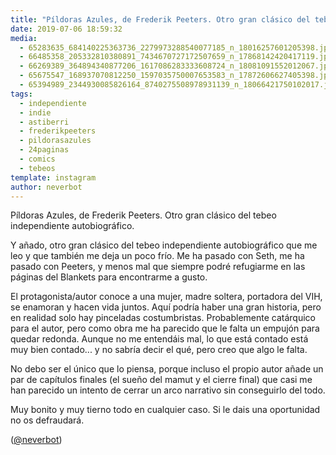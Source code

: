 ```yaml
---
title: "Píldoras Azules, de Frederik Peeters. Otro gran clásico del tebeo independiente autobiográfico"
date: 2019-07-06 18:59:32
media: 
  - 65283635_684140225363736_2279973288540077185_n_18016257601205398.jpg
  - 66485358_205332810380891_7434670727172507659_n_17868142420417119.jpg
  - 66269389_364894340877206_1617086283333608724_n_18081091552012067.jpg
  - 65675547_168937070812250_1597035750007653583_n_17872606627405398.jpg
  - 65394989_2344930085826164_8740275508978931139_n_18066421750102017.jpg
tags: 
  - independiente
  - indie
  - astiberri
  - frederikpeeters
  - pildorasazules
  - 24paginas
  - comics
  - tebeos
template: instagram
author: neverbot
---
```


Píldoras Azules, de Frederik Peeters. Otro gran clásico del tebeo independiente autobiográfico.


Y añado, otro gran clásico del tebeo independiente autobiográfico que me leo y que también me deja un poco frío. Me ha pasado con Seth, me ha pasado con Peeters, y menos mal que siempre podré refugiarme en las páginas del Blankets para encontrarme a gusto.


El protagonista/autor conoce a una mujer, madre soltera, portadora del VIH, se enamoran y hacen vida juntos. Aquí podría haber una gran historia, pero en realidad solo hay pinceladas costumbristas. Probablemente catárquico para el autor, pero como obra me ha parecido que le falta un empujón para quedar redonda. Aunque no me entendáis mal, lo que está contado está muy bien contado... y no sabría decir el qué, pero creo que algo le falta.


No debo ser el único que lo piensa, porque incluso el propio autor añade un par de capítulos finales (el sueño del mamut y el cierre final) que casi me han parecido un intento de cerrar un arco narrativo sin conseguirlo del todo.


Muy bonito y muy tierno todo en cualquier caso. Si le dais una oportunidad no os defraudará.


([@neverbot](https://instagram.com/neverbot))



